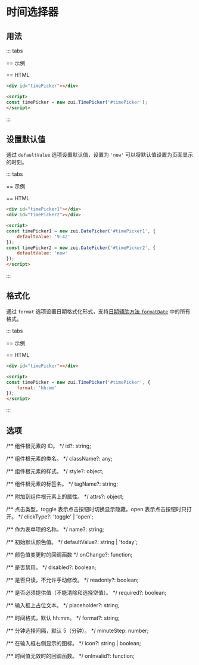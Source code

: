 # 时间选择器

## 用法

::: tabs

== 示例

<Example>
  <div data-zui="timePicker"></div>
</Example>

== HTML

```html
<div id="timePicker"></div>

<script>
const timePicker = new zui.TimePicker('#timePicker');
</script>
```

:::

## 设置默认值

通过 `defaultValue` 选项设置默认值，设置为 `'now'` 可以将默认值设置为页面显示的时刻。

::: tabs

== 示例

<Example className="row gap-3">
  <div data-zui="timePicker" data-default-value="9:42"></div>
  <div data-zui="timePicker" data-default-value="now"></div>
</Example>

== HTML

```html
<div id="timePicker1"></div>
<div id="timePicker2"></div>

<script>
const timePicker1 = new zui.DatePicker('#timePicker1', {
    defaultValue: '9:42'
});
const timePicker2 = new zui.DatePicker('#timePicker2', {
    defaultValue: 'now'
});
</script>
```

:::

## 格式化

通过 `format` 选项设置日期格式化形式，支持[日期辅助方法 `formatDate`](/lib/helpers/helpers/date-helper.html#formatdate) 中的所有格式。

::: tabs

== 示例

<Example>
  <div data-zui="timePicker" data-format="hh:mm"></div>
</Example>

== HTML

```html
<div id="timePicker"></div>

<script>
const timePicker = new zui.TimePicker('#timePicker', {
    format: 'hh:mm'
});
</script>
```

:::

## 选项

<Props>
/** 组件根元素的 ID。 */
id?: string;

/** 组件根元素的类名。 */
className?: any;

/** 组件根元素的样式。 */
style?: object;

/** 组件根元素的标签名。 */
tagName?: string;

/** 附加到组件根元素上的属性。 */
attrs?: object;

/** 点击类型，toggle 表示点击按钮时切换显示隐藏，open 表示点击按钮时只打开。 */
clickType?: 'toggle' | 'open';

/** 作为表单项的名称。 */
name?: string;

/** 初始默认颜色值。 */
defaultValue?: string | 'today';

/** 颜色值变更时的回调函数 */
onChange?: function;

/** 是否禁用。 */
disabled?: boolean;

/** 是否只读，不允许手动修改。 */
readonly?: boolean;

/** 是否必须提供值（不能清除和选择空值）。 */
required?: boolean;

/** 输入框上占位文本。 */
placeholder?: string;

/** 时间格式，默认 hh:mm。 */
format?: string;

/** 分钟选择间隔，默认 5（分钟）。 */
minuteStep: number;

/** 在输入框右侧显示的图标。 */
icon?: string | boolean;

/** 时间值无效时的回调函数。 */
onInvalid?: function;
</Props>
